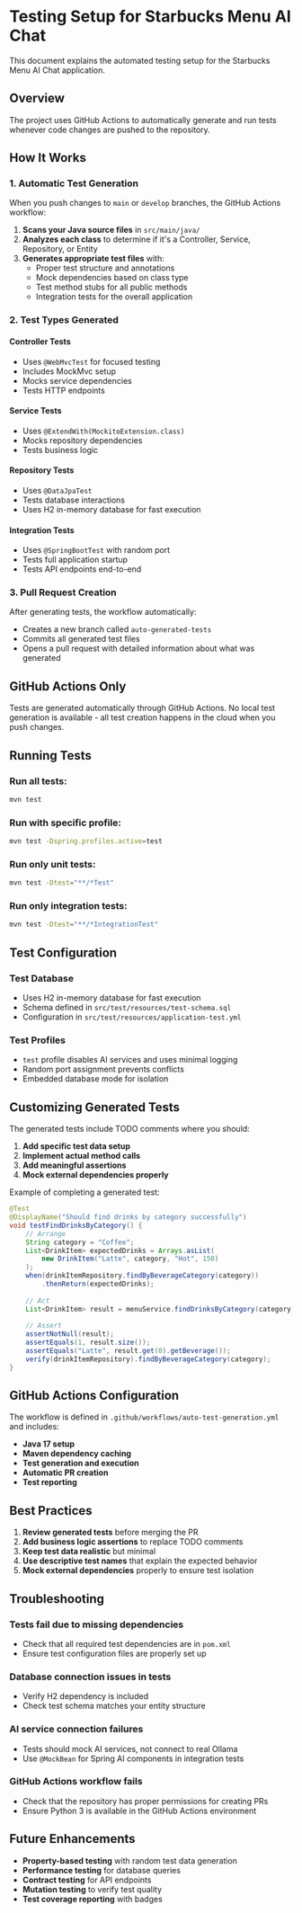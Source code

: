 # Testing Setup for Starbucks Menu AI Chat

This document explains the automated testing setup for the Starbucks Menu AI Chat application.

## Overview

The project uses GitHub Actions to automatically generate and run tests whenever code changes are pushed to the repository.

## How It Works

### 1. Automatic Test Generation

When you push changes to `main` or `develop` branches, the GitHub Actions workflow:

1. **Scans your Java source files** in `src/main/java/`
2. **Analyzes each class** to determine if it's a Controller, Service, Repository, or Entity
3. **Generates appropriate test files** with:
   - Proper test structure and annotations
   - Mock dependencies based on class type
   - Test method stubs for all public methods
   - Integration tests for the overall application

### 2. Test Types Generated

#### Controller Tests
- Uses `@WebMvcTest` for focused testing
- Includes MockMvc setup
- Mocks service dependencies
- Tests HTTP endpoints

#### Service Tests  
- Uses `@ExtendWith(MockitoExtension.class)`
- Mocks repository dependencies
- Tests business logic

#### Repository Tests
- Uses `@DataJpaTest` 
- Tests database interactions
- Uses H2 in-memory database for fast execution

#### Integration Tests
- Uses `@SpringBootTest` with random port
- Tests full application startup
- Tests API endpoints end-to-end

### 3. Pull Request Creation

After generating tests, the workflow automatically:
- Creates a new branch called `auto-generated-tests`
- Commits all generated test files
- Opens a pull request with detailed information about what was generated

## GitHub Actions Only

Tests are generated automatically through GitHub Actions. No local test generation is available - all test creation happens in the cloud when you push changes.

## Running Tests

### Run all tests:
```bash
mvn test
```

### Run with specific profile:
```bash
mvn test -Dspring.profiles.active=test
```

### Run only unit tests:
```bash
mvn test -Dtest="**/*Test"
```

### Run only integration tests:
```bash
mvn test -Dtest="**/*IntegrationTest"
```

## Test Configuration

### Test Database
- Uses H2 in-memory database for fast execution
- Schema defined in `src/test/resources/test-schema.sql`
- Configuration in `src/test/resources/application-test.yml`

### Test Profiles
- `test` profile disables AI services and uses minimal logging
- Random port assignment prevents conflicts
- Embedded database mode for isolation

## Customizing Generated Tests

The generated tests include TODO comments where you should:

1. **Add specific test data setup**
2. **Implement actual method calls**  
3. **Add meaningful assertions**
4. **Mock external dependencies properly**

Example of completing a generated test:

```java
@Test
@DisplayName("Should find drinks by category successfully")
void testFindDrinksByCategory() {
    // Arrange
    String category = "Coffee";
    List<DrinkItem> expectedDrinks = Arrays.asList(
        new DrinkItem("Latte", category, "Hot", 150)
    );
    when(drinkItemRepository.findByBeverageCategory(category))
        .thenReturn(expectedDrinks);
    
    // Act
    List<DrinkItem> result = menuService.findDrinksByCategory(category);
    
    // Assert
    assertNotNull(result);
    assertEquals(1, result.size());
    assertEquals("Latte", result.get(0).getBeverage());
    verify(drinkItemRepository).findByBeverageCategory(category);
}
```

## GitHub Actions Configuration

The workflow is defined in `.github/workflows/auto-test-generation.yml` and includes:

- **Java 17 setup**
- **Maven dependency caching**
- **Test generation and execution**
- **Automatic PR creation**
- **Test reporting**

## Best Practices

1. **Review generated tests** before merging the PR
2. **Add business logic assertions** to replace TODO comments
3. **Keep test data realistic** but minimal
4. **Use descriptive test names** that explain the expected behavior
5. **Mock external dependencies** properly to ensure test isolation

## Troubleshooting

### Tests fail due to missing dependencies
- Check that all required test dependencies are in `pom.xml`
- Ensure test configuration files are properly set up

### Database connection issues in tests
- Verify H2 dependency is included
- Check test schema matches your entity structure

### AI service connection failures
- Tests should mock AI services, not connect to real Ollama
- Use `@MockBean` for Spring AI components in integration tests

### GitHub Actions workflow fails
- Check that the repository has proper permissions for creating PRs
- Ensure Python 3 is available in the GitHub Actions environment

## Future Enhancements

- **Property-based testing** with random test data generation
- **Performance testing** for database queries
- **Contract testing** for API endpoints
- **Mutation testing** to verify test quality
- **Test coverage reporting** with badges